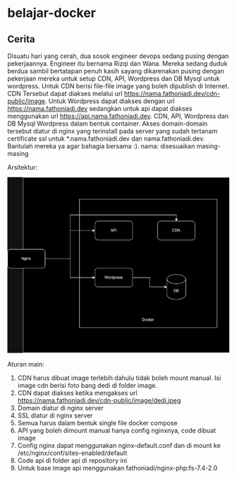# belajar-docker
## Cerita
Disuatu hari yang cerah, dua sosok engineer devops sedang pusing dengan pekerjaannya. Engineer itu bernama Rizqi dan Wana. Mereka sedang duduk berdua sambil bertatapan penuh kasih sayang dikarenakan pusing dengan pekerjaan mereka untuk setup CDN, API, Wordpress dan DB Mysql untuk wordpress. Untuk CDN berisi file-file image yang boleh dipublish di Internet. CDN Tersebut dapat diakses melalui url https://nama.fathoniadi.dev/cdn-public/image. Untuk Wordpress dapat diakses dengan url https://nama.fathoniadi.dev sedangkan untuk api dapat diakses menggunakan url https://api.nama.fathoniadi.dev. CDN, API, Wordpress dan DB Mysql Wordpress dalam bentuk container. Akses domain-domain tersebut diatur di nginx yang terinstall pada server yang sudah tertanam certificate ssl untuk *.nama.fathoniadi.dev dan nama.fathoniadi.dev. Bantulah mereka ya agar bahagia bersama :).
nama: disesuaikan masing-masing


Arsitektur:

![](./belajar-docker.jpg)


Aturan main:
1. CDN harus dibuat image terlebih dahulu tidak boleh mount manual. Isi image cdn berisi foto bang dedi di folder image.
2. CDN dapat diakses ketika mengakses url https://nama.fathoniadi.dev/cdn-public/image/dedi.jpeg
3. Domain diatur di nginx server
4. SSL diatur di nginx server
5. Semua harus dalam bentuk single file docker compose
6. API yang boleh dimount manual hanya config nginxnya, code dibuat image
7. Config nginx dapat menggunakan nginx-default.conf dan di mount ke /etc/nginx/conf/sites-enabled/default
8. Code api di folder api di repository ini
9. Untuk base image api menggunakan fathoniadi/nginx-php:fs-7.4-2.0








